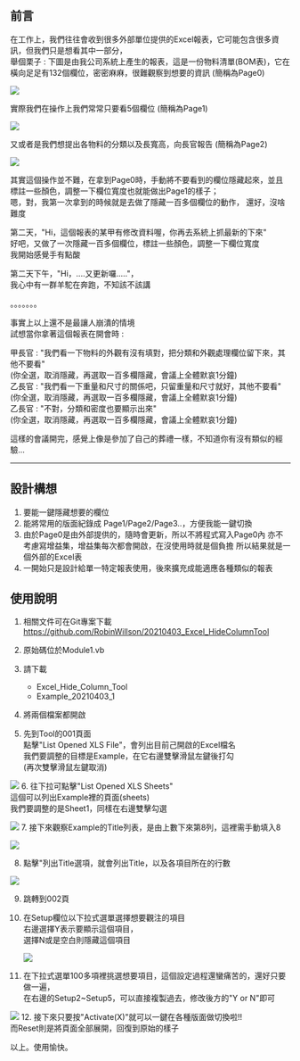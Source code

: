 ## 前言

在工作上，我們往往會收到很多外部單位提供的Excel報表，它可能包含很多資訊，但我們只是想看其中一部分，<BR>
舉個栗子 : 下圖是由我公司系統上產生的報表，這是一份物料清單(BOM表)，它在橫向足足有132個欄位，密密麻麻，很難觀察到想要的資訊
(簡稱為Page0)
<!-- ![](20210403_Excel_HideColumnTool/2021-04-03-11-40-03.png) -->
![](https://picbase0.robin0968.workers.dev/0:/GitBlog/20210403_Excel_HideColumnTool/2021-04-03-11-40-03.png)

實際我們在操作上我們常常只要看5個欄位
(簡稱為Page1)
<!-- ![](20210403_Excel_HideColumnTool/2021-04-03-11-37-33.png) -->
![](https://picbase0.robin0968.workers.dev/0:/GitBlog/20210403_Excel_HideColumnTool/2021-04-03-11-37-33.png)

又或者是我們想提出各物料的分類以及長寬高，向長官報告
(簡稱為Page2)
<!-- ![](20210403_Excel_HideColumnTool/2021-04-03-14-10-48.png) -->
![](https://picbase0.robin0968.workers.dev/0:/GitBlog/20210403_Excel_HideColumnTool/2021-04-03-14-10-48.png)

其實這個操作並不難，在拿到Page0時，手動將不要看到的欄位隱藏起來，並且標註一些顏色，調整一下欄位寬度也就能做出Page1的樣子；<BR>
嗯，對，我第一次拿到的時候就是去做了隱藏一百多個欄位的動作，
還好，沒啥難度

第二天，"Hi，這個報表的某甲有修改資料喔，你再去系統上抓最新的下來"<BR>
好吧，又做了一次隱藏一百多個欄位，標註一些顏色，調整一下欄位寬度<BR>
我開始感覺手有點酸

第二天下午，"Hi，....又更新囉....."，<BR>
我心中有一群羊駝在奔跑，不知該不該講

。。。。。。。

事實上以上還不是最讓人崩潰的情境<BR>
試想當你拿著這個報表在開會時 :

甲長官 : "我們看一下物料的外觀有沒有填對，把分類和外觀處理欄位留下來，其他不要看"<BR>
(你全選，取消隱藏，再選取一百多欄隱藏，會議上全體默哀1分鐘)<BR>
乙長官 : "我們看一下重量和尺寸的關係吧，只留重量和尺寸就好，其他不要看" <BR>
(你全選，取消隱藏，再選取一百多欄隱藏，會議上全體默哀1分鐘)<BR>
乙長官 : "不對，分類和密度也要顯示出來"<BR>
(你全選，取消隱藏，再選取一百多欄隱藏，會議上全體默哀1分鐘)

這樣的會議開完，感覺上像是參加了自己的葬禮一樣，不知道你有沒有類似的經驗...

--- 

## 設計構想

1. 要能一鍵隱藏想要的欄位
2. 能將常用的版面紀錄成 Page1/Page2/Page3..，方便我能一鍵切換
3. 由於Page0是由外部提供的，隨時會更新，所以不將程式寫入Page0內
   亦不考慮寫增益集，增益集每次都會開啟，在沒使用時就是個負擔
   所以結果就是一個外部的Excel表
4. 一開始只是設計給單一特定報表使用，後來擴充成能適應各種類似的報表

## 使用說明

1. 相關文件可在Git專案下載<BR>
    https://github.com/RobinWillson/20210403_Excel_HideColumnTool
2. 原始碼位於Module1.vb
3. 請下載<BR>

    * Excel_Hide_Column_Tool
    * Example_20210403_1

4. 將兩個檔案都開啟
5. 先到Tool的001頁面<BR>
   點擊"List Opened XLS File"，會列出目前己開啟的Excel檔名<BR>
我們要調整的目標是Example，在它右邊雙擊滑鼠左鍵後打勾<BR>
(再次雙擊滑鼠左鍵取消)
<!-- ![](20210403_Excel_HideColumnTool/2021-04-03-14-42-49.png) -->
![](https://picbase0.robin0968.workers.dev/0:/GitBlog/20210403_Excel_HideColumnTool/2021-04-03-14-42-49.png)
6. 往下拉可點擊"List Opened XLS Sheets"<BR>
    這個可以列出Example裡的頁面(sheets)<BR>
    我們要調整的是Sheet1，同樣在右邊雙擊勾選
<!-- ![](20210403_Excel_HideColumnTool/2021-04-03-14-46-57.png) -->
![](https://picbase0.robin0968.workers.dev/0:/GitBlog/20210403_Excel_HideColumnTool/2021-04-03-14-46-57.png)
7. 接下來觀察Example的Title列表，是由上數下來第8列，這裡需手動填入8
<!-- ![](20210403_Excel_HideColumnTool/2021-04-03-15-21-35.png) -->
![](https://picbase0.robin0968.workers.dev/0:/GitBlog/20210403_Excel_HideColumnTool/2021-04-03-15-21-35.png)

8. 點擊"列出Title選項，就會列出Title，以及各項目所在的行數
<!-- ![](20210403_Excel_HideColumnTool/2021-04-03-15-22-38.png) -->
![](https://picbase0.robin0968.workers.dev/0:/GitBlog/20210403_Excel_HideColumnTool/2021-04-03-15-22-38.png)

9. 跳轉到002頁
10. 在Setup欄位以下拉式選單選擇想要觀注的項目<BR>
    右邊選擇Y表示要顯示這個項目，<BR>
    選擇N或是空白則隱藏這個項目
    
    <!-- ![](20210403_Excel_HideColumnTool/2021-04-03-15-32-21.png) -->
    ![](https://picbase0.robin0968.workers.dev/0:/GitBlog/20210403_Excel_HideColumnTool/2021-04-03-15-32-21.png)
11. 在下拉式選單100多項裡挑選想要項目，這個設定過程還蠻痛苦的，還好只要做一遍，<BR>
在右邊的Setup2~Setup5，可以直接複製過去，修改後方的"Y or N"即可
<!-- ![](20210403_Excel_HideColumnTool/2021-04-03-15-39-41.png) -->
![](https://picbase0.robin0968.workers.dev/0:/GitBlog/20210403_Excel_HideColumnTool/2021-04-03-15-39-41.png)
12. 接下來只要按"Activate(X)"就可以一鍵在各種版面做切換啦!!<BR>
    而Reset則是將頁面全部展開，回復到原始的樣子

以上。使用愉快。
